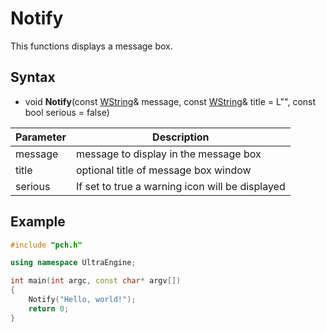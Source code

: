 # Notify #
This functions displays a message box.

## Syntax ##
- void **Notify**(const [WString](WString)& message, const [WString](WString)& title = L"", const bool serious = false)

| Parameter | Description |
| ----- | ----- |
| message | message to display in the message box |
| title | optional title of message box window | 
| serious | If set to true a warning icon will be displayed |

## Example ##

```c++
#include "pch.h"

using namespace UltraEngine;

int main(int argc, const char* argv[])
{ 
	Notify("Hello, world!");
	return 0;
}
```
